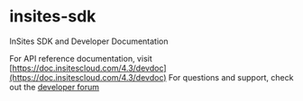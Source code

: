 insites-sdk
===========

InSites SDK and Developer Documentation

For API reference documentation, visit [https://doc.insitescloud.com/4.3/devdoc](https://doc.insitescloud.com/4.3/devdoc)
For questions and support, check out the [developer forum](https://support.intelligentinsites.com/categories/20025292-Developer-Resources)
